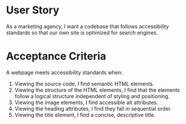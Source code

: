 # User Story
As a marketing agency,
I want a codebase that follows accessibility standards
so that our own site is optimized for search engines.

# Acceptance Criteria
A webpage meets accessibility standards when:

1. Viewing the source code, I find semantic HTML elements.
2. Viewing the structure of the HTML elements,
I find that the elements follow a logical structure independent of styling and positioning.
3. Viewing the image elements, I find accessible alt attributes.
4. Viewing the heading attributes, I find they fall in sequential order.
5. Viewing the title element, I find a concise, descriptive title.

